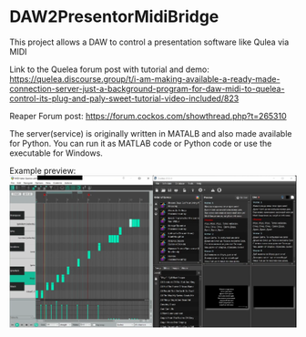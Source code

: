 # DAW2PresentorMidiBridge
This project allows a DAW to control a presentation software like Qulea via MIDI

Link to the Quelea forum post with tutorial and demo:
https://quelea.discourse.group/t/i-am-making-available-a-ready-made-connection-server-just-a-background-program-for-daw-midi-to-quelea-control-its-plug-and-paly-sweet-tutorial-video-included/823

Reaper Forum post:
https://forum.cockos.com/showthread.php?t=265310

The server(service) is originally written in MATALB and also made available for Python.
You can run it as MATLAB code or Python code or use the executable for Windows.

Example preview:
![plot](./ReadmeCoverImage.png)